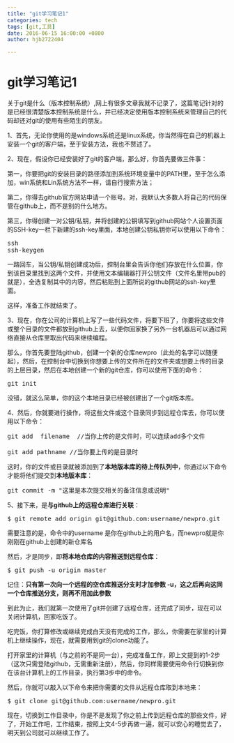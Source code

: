 ```yaml
---
title: "git学习笔记1"
categories: tech
tags: [git,工具]
date: 2016-06-15 16:00:00 +0800
author: hjb2722404

---
```


# git学习笔记1

关于git是什么（版本控制系统）,网上有很多文章我就不记录了，这篇笔记针对的是已经很清楚版本控制系统是什么，并已经决定使用版本控制系统来管理自己的代码却还对git的使用有些陌生的朋友。

1、首先，无论你使用的是windows系统还是linux系统，你当然得在自己的机器上安装一个git的客户端，至于安装方法，我也不赘述了。

2、现在，假设你已经安装好了git的客户端，那么好，你首先要做三件事：

第一，你要把git的安装目录的路径添加到系统环境变量中的PATH里，至于怎么添加，win系统和Lin系统方法不一样，请自行搜索方法；

第二，你得去github官方网站申请一个账号。对，我默认大多数人将自己的代码保管在github上，而不是别的什么地方。

第三，你得创建一对公钥/私钥，并将创建的公钥填写到github网站个人设置页面的SSH-key一栏下新建的ssh-key里面，本地创建公钥私钥你可以使用以下命令：



<pre class="prettyprint">ssh
ssh<span class="hljs-attribute">-keygen</span></pre>

一路回车，当公钥/私钥创建成功后，控制台里会告诉你他们存放在什么位置，你到该目录里找到这两个文件，并使用文本编辑器打开公钥文件（文件名里带pub的就是），全选复制其中的内容，然后粘贴到上面所说的github网站的ssh-key里面。

这样，准备工作就结束了。

3、现在，你在公司的计算机上写了一些代码文件，将要下班了，你要将这些文件或整个目录的文件都放到github上去，以便你回家换了另外一台机器后可以通过网络直接从仓库里取出代码来继续编程。

那么，你首先要登陆github，创建一个新的仓库newpro（此处的名字可以随便起），然后，在控制台中切换到你想要上传的文件所在的文件夹或想要上传的目录的上层目录，然后在本地创建一个新的git仓库，你可以使用下面的命令：



<pre class="prettyprint">git init
</pre>

没错，就这么简单，你的这个本地目录已经被创建出了一个git版本库。

4、然后，你就要进行操作，将这些文件或这个目录同步到远程仓库去，你可以使用以下命令：



<pre class="prettyprint">git <span class="hljs-built_in">add</span>  filename <span class="hljs-comment"> //当你上传的是文件时，可以连续add多个文件</span>

git <span class="hljs-built_in">add</span> pathname<span class="hljs-comment"> //当你要上传的是目录时</span></pre>

这时，你的文件或目录就被添加到了**本地版本库的待上传队列中**，你通过以下命令才能将他们提交到**本地版本库**：



<pre class="prettyprint">git <span class="hljs-operator"><span class="hljs-keyword">commit</span> -m <span class="hljs-string">"这里是本次提交相关的备注信息或说明"</span></span></pre>

5、接下来，是**与github上的远程仓库进行关联**：



<pre class="prettyprint">$ git remote <span class="hljs-keyword">add</span> origin git@github<span class="hljs-preprocessor">.com</span>:username/newpro<span class="hljs-preprocessor">.git</span></pre>

需要注意的是，命令中的username 是你在github上的用户名，而newpro就是你刚刚在github上创建的新仓库名

然后，才是同步，即**将本地仓库的内容推送到远程仓库**：



<pre class="prettyprint"><span class="hljs-variable">$ </span>git push -u origin master</pre>

记住：**只有第一次向一个远程的空仓库推送分支时才加参数 -u，这之后再向这同一个仓库推送分支，则再不用加此参数**

到此为止，我们就第一次使用了git并创建了远程仓库，还完成了同步，现在可以关闭计算机，回家吃饭了。

吃完饭，你打算修改或继续完成白天没有完成的工作，那么，你需要在家里的计算机上继续操作，现在，就需要用到git的clone功能了。

打开家里的计算机（与之前的不是同一台），完成准备工作，即上文提到的1-2步（这次只需登陆github，无需重新注册），然后，你同样需要使用命令行切换到你在该台计算机上的工作目录，执行第3步中的命令。

然后，你就可以敲入以下命令来把你需要的文件从远程仓库取到本地来：

<pre class="prettyprint"><span class="hljs-variable">$ </span>git clone git<span class="hljs-variable">@github</span>.<span class="hljs-symbol">com:</span>username/newpro.git</pre>

现在，切换到工作目录中，你是不是发现了你之前上传到远程仓库的那些文件，好了，开始工作吧，工作结束，按照上文4-5步再做一遍，就可以安心的睡觉去了，明天到公司就可以继续工作了。
